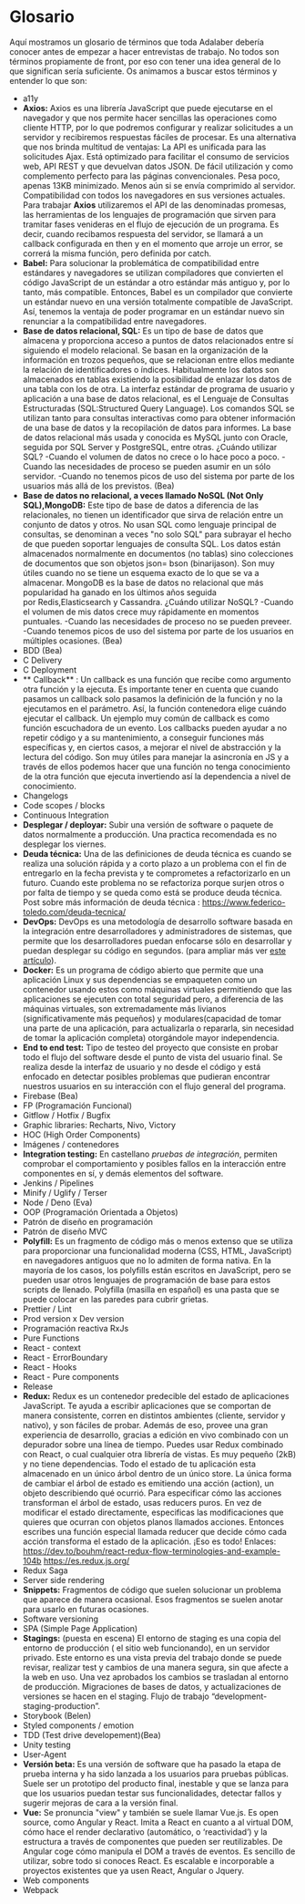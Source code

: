 # Glosario
Aquí mostramos un glosario de términos que toda Adalaber debería conocer antes de empezar a hacer entrevistas de trabajo. No todos son términos propiamente de front, por eso con tener una idea general de lo que significan sería suficiente. Os animamos a buscar estos términos y entender lo que son:

- a11y
- **Axios:** Axios es una librería  JavaScript que puede ejecutarse en el navegador y que nos permite hacer sencillas las operaciones como cliente HTTP, por lo que podremos configurar y realizar solicitudes a un servidor y recibiremos respuestas fáciles de procesar.
Es una alternativa que nos brinda multitud de ventajas:
 La API es unificada para las solicitudes Ajax.
 Está optimizado para facilitar el consumo de servicios web, API REST y que devuelvan datos JSON.
 De fácil utilización y como complemento perfecto para las páginas convencionales.
 Pesa poco, apenas 13KB minimizado. Menos aún si se envía comprimido al servidor.
 Compatibilidad con todos los navegadores en sus versiones actuales.
Para trabajar **Axios** utilizaremos el API de las denominadas promesas, las herramientas de los lenguajes de programación que sirven para tramitar fases venideras en el flujo de ejecución de un programa. Es decir, cuando recibamos respuesta del servidor, se llamará a un callback configurada en then y en el momento que arroje un error, se correrá la misma función, pero definida por catch.
- **Babel:** Para solucionar la problemática de compatibilidad entre estándares y navegadores se utilizan compiladores que convierten el código JavaScript de un estándar a otro estándar más antiguo y, por lo tanto, más compatible. Entonces, Babel es un compilador que convierte un estándar nuevo en una versión totalmente compatible de JavaScript. Así, tenemos la ventaja de poder programar en un estándar nuevo sin renunciar a la compatibilidad entre navegadores.
- **Base de datos relacional, SQL:** Es un tipo de base de datos que almacena y proporciona acceso a puntos de datos relacionados entre sí siguiendo el modelo relacional. Se basan en la organización de la información en trozos pequeños, que se relacionan entre ellos mediante la relación de identificadores o índices. Habitualmente los datos son almacenados en tablas existiendo la posibilidad de enlazar los datos de una tabla con los de otra.
La interfaz estándar de programa de usuario y aplicación a una base de datos relacional, es el Lenguaje de Consultas Estructuradas (SQL:Structured Query Language). Los comandos SQL se utilizan tanto para consultas interactivas como para obtener información de una base de datos y la recopilación de datos para informes.
La base de datos relacional más usada y conocida es MySQL junto con Oracle, seguida por SQL Server y PostgreSQL, entre otras.
¿Cuándo utilizar SQL?
-Cuando el volumen de datos no crece o lo hace poco a poco.
-Cuando las necesidades de proceso se pueden asumir en un sólo servidor.
-Cuando no tenemos picos de uso del sistema por parte de los usuarios más allá de los previstos. (Bea)
- **Base de datos no relacional, a veces llamado NoSQL (Not Only SQL),MongoDB:** Este tipo de base de datos a diferencia de las relacionales, no tienen un identificador que sirva de relación entre un conjunto de datos y otros. No usan SQL como lenguaje principal de consultas, se denominan a veces "no solo SQL" para subrayar el hecho de que pueden soportar lenguajes de consulta SQL. Los datos están almacenados normalmente en documentos (no tablas) sino colecciones de documentos que son objetos json= bson (binarijason). Son muy útiles cuando no se tiene un esquema exacto de lo que se va a almacenar.
MongoDB es la base de datos no relacional que  más popularidad ha ganado en los últimos años seguida por Redis,Elasticsearch y Cassandra.
¿Cuándo utilizar NoSQL?
-Cuando el volumen de mis datos crece muy rápidamente en momentos puntuales.
-Cuando las necesidades de proceso no se pueden preveer.
-Cuando tenemos picos de uso del sistema por parte de los usuarios en múltiples ocasiones. (Bea)
- BDD (Bea)
- C Delivery
- C Deployment
- ** Callback** : Un callback es una función que recibe como argumento otra función y la ejecuta. Es importante tener en cuenta que cuando pasamos un callback solo pasamos la definición de la función y no la ejecutamos en el parámetro. Así, la función contenedora elige cuándo ejecutar el callback. Un ejemplo muy común de callback es como función escuchadora de un evento. Los callbacks pueden ayudar a no repetir código y a su mantenimiento, a conseguir funciones más específicas y, en ciertos casos, a mejorar el nivel de abstracción y la lectura del código. Son muy útiles para manejar la asincronía en JS y a través de ellos podemos hacer que una función no tenga conocimiento de la otra función que ejecuta invertiendo así la dependencia a nivel de conocimiento.
- Changelogs
- Code scopes / blocks
- Continuous Integration
- **Desplegar / deployar:** Subir una versión de software o paquete de datos normalmente a producción. Una practica recomendada es no desplegar los viernes.
- **Deuda técnica:** Una de las definiciones de deuda técnica es cuando se realiza una solución rápida y a corto plazo a un problema
con el fin de entregarlo en la fecha prevista  y te comprometes a refactorizarlo en un futuro. Cuando este problema no se refactoriza
porque surjen otros o por falta de tiempo y se queda como está se produce deuda técnica. Post sobre más información de deuda técnica : https://www.federico-toledo.com/deuda-tecnica/
- **DevOps:** DevOps es una metodología de desarrollo software basada en la integración entre desarrolladores y administradores de sistemas, que permite que los desarrolladores puedan enfocarse sólo en desarrollar y puedan desplegar su código en segundos. (para ampliar más ver [este artículo](https://www.paradigmadigital.com/techbiz/que-es-devops-y-sobre-todo-que-no-es-devops/)).
- **Docker:** Es un programa de código abierto que permite que una aplicación Linux y sus dependencias se empaqueten como un contenedor usando estos como máquinas virtuales permitiendo que las aplicaciones se ejecuten con total seguridad pero, a diferencia de las máquinas virtuales, son extremadamente más livianos (significativamente más pequeños) y modulares(capacidad de tomar una parte de una aplicación, para actualizarla o repararla, sin necesidad de tomar la aplicación completa) otorgándole mayor independencia.
- **End to end test:** Tipo de testeo del proyecto que consiste en probar todo el flujo del software desde el punto de vista del usuario final. Se realiza desde la interfaz de usuario y no desde el código y está enfocado en detectar posibles problemas que pudieran encontrar nuestros usuarios en su interacción con el flujo general del programa.
- Firebase (Bea)
- FP (Programación Funcional)
- Gitflow / Hotfix / Bugfix
- Graphic libraries: Recharts, Nivo, Victory
- HOC (High Order Components)
- Imágenes / contenedores
- **Integration testing:** En castellano *pruebas de integración*, permiten comprobar el comportamiento y posibles fallos en la interacción entre componentes en sí, y demás elementos del software.
- Jenkins / Pipelines
- Minify / Uglify / Terser
- Node / Deno (Eva)
- OOP (Programación Orientada a Objetos)
- Patrón de diseño en programación
- Patrón de diseño MVC
- **Polyfill:** Es un fragmento de código más o menos extenso que se utiliza para proporcionar una funcionalidad moderna (CSS, HTML, JavaScript) en navegadores antiguos que no lo admiten de forma nativa. En la mayoría de los casos, los polyfills están escritos en JavaScript, pero se pueden usar otros lenguajes de programación de base para estos scripts de llenado. Polyfilla (masilla en español) es una pasta que se puede colocar en las paredes para cubrir grietas. 
- Prettier / Lint
- Prod version x Dev version
- Programación reactiva RxJs
- Pure Functions
- React - context
- React - ErrorBoundary
- React - Hooks
- React - Pure components
- Release
- **Redux:** Redux es un contenedor predecible del estado de aplicaciones JavaScript. Te ayuda a escribir aplicaciones que se comportan de manera consistente, corren en distintos ambientes (cliente, servidor y nativo), y son fáciles de probar. Además de eso, provee una gran experiencia de desarrollo, gracias a edición en vivo combinado con un depurador sobre una línea de tiempo. Puedes usar Redux combinado con React, o cual cualquier otra librería de vistas. Es muy pequeño (2kB) y no tiene dependencias.
Todo el estado de tu aplicación esta almacenado en un único árbol dentro de un único store. La única forma de cambiar el árbol de estado es emitiendo una acción (action), un objeto describiendo qué ocurrió.
Para especificar cómo las acciones transforman el árbol de estado, usas reducers puros.
En vez de modificar el estado directamente, especificas las modificaciones que quieres que ocurran con objetos planos llamados acciones. Entonces escribes una función especial llamada reducer que decide cómo cada acción transforma el estado de la aplicación.
¡Eso es todo! 
Enlaces: 
https://dev.to/bouhm/react-redux-flow-terminologies-and-example-104b 
https://es.redux.js.org/
- Redux Saga
- Server side rendering
- **Snippets:** Fragmentos de código que suelen solucionar un problema que aparece de manera ocasional. Esos fragmentos se suelen anotar 
para usarlo en futuras ocasiones.
- Software versioning
- SPA (Simple Page Application)
- **Stagings:** (puesta en escena) El entorno de staging es una copia del entorno de producción ( el sitio web funcionando), en un servidor privado. Este entorno es una vista previa del trabajo donde se puede revisar, realizar test y cambios de una manera segura, sin que afecte a la web en uso.  Una vez aprobados los cambios se trasladan al entorno de producción. Migraciones de bases de datos, y actualizaciones de versiones se hacen en el staging. Flujo de trabajo “development-staging-production”.
- Storybook (Belen)
- Styled components / emotion
- TDD (Test drive developement)(Bea)
- Unity testing
- User-Agent
- **Versión beta:** Es una versión de software que ha pasado la etapa de prueba interna y ha sido lanzada a los usuarios para pruebas públicas. Suele ser un prototipo del producto final, inestable y que se lanza para que los usuarios puedan testar sus funcionalidades, detectar fallos y sugerir mejoras de cara a la versión final. 
- **Vue:** Se pronuncia "view" y también se suele llamar Vue.js. Es open source, como Angular y React. Imita a React en cuanto a al virtual DOM, cómo hace el render declarativo (automático, o ‘reactividad’) y la estructura a través de componentes que pueden ser reutilizables. De Angular coge cómo manipula el DOM a través de eventos. Es sencillo de utilizar, sobre todo si conoces React. Es escalable e incorporable a proyectos existentes que ya usen React, Angular o Jquery.
- Web components
- Webpack





